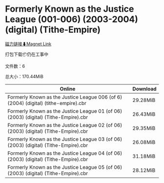 # Formerly Known as the Justice League (001-006) (2003-2004) (digital) (Tithe-Empire)

[磁力链接⬇Magnet Link](magnet:?xt=urn:btih:ab94f6581b1d298466331ab7f5d5345f2f5ada61&dn=Formerly%20Known%20as%20the%20Justice%20League%20%28001-006%29%20%282003-2004%29%20%28digital%29%20%28Tithe-Empire%29)

打包下载📦仍在工事中

文件数：6

总大小：170.44MiB

Online | Download
--- | ---
Formerly Known as the Justice League 006 (of 6) (2004) (digital) (tithe-empire).cbr | 29.28MiB
Formerly Known as the Justice League 01 (of 06) (2003) (digital) (Tithe-Empire).cbr | 26.43MiB
Formerly Known as the Justice League 02 (of 06) (2003) (digital) (Tithe-Empire).cbr | 29.35MiB
Formerly Known as the Justice League 03 (of 06) (2003) (digital) (Tithe-Empire).cbr | 26.08MiB
Formerly Known as the Justice League 04 (of 06) (2003) (digital) (Tithe-Empire).cbr | 31.18MiB
Formerly Known as the Justice League 05 (of 06) (2003) (digital) (Tithe-Empire).cbr | 28.12MiB